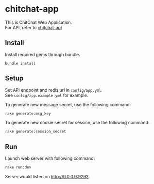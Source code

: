 # chitchat-app

This is ChitChat Web Application.  
For API, refer to [chitchat-api](https://github.com/nthu-servsec-crypto-delta/chitchat-api)

## Install
Install required gems through bundle.

```
bundle install
```

## Setup
Set API endpoint and redis url in `config/app.yml`.  
See `config/app.example.yml` for example.

To generate new message secret, use the following command:
```bash
rake generate:msg_key
```

To generate new cookie secret for session, use the following command:  
```bash
rake generate:session_secret
```

## Run
Launch web server with following command:

```bash
rake run:dev
```

Server would listen on http://0.0.0.0:9292.